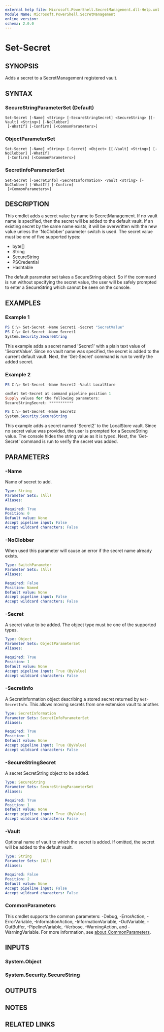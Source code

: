 ```yaml
---
external help file: Microsoft.PowerShell.SecretManagement.dll-Help.xml
Module Name: Microsoft.PowerShell.SecretManagement
online version:
schema: 2.0.0
---
```


# Set-Secret

## SYNOPSIS
Adds a secret to a SecretManagement registered vault.

## SYNTAX

### SecureStringParameterSet (Default)
```
Set-Secret [-Name] <String> [-SecureStringSecret] <SecureString> [[-Vault] <String>] [-NoClobber]
 [-WhatIf] [-Confirm] [<CommonParameters>]
```

### ObjectParameterSet
```
Set-Secret [-Name] <String> [-Secret] <Object> [[-Vault] <String>] [-NoClobber] [-WhatIf]
 [-Confirm] [<CommonParameters>]
```

### SecretInfoParameterSet
```
Set-Secret [-SecretInfo] <SecretInformation> -Vault <string> [-NoClobber] [-WhatIf] [-Confirm]
 [<CommonParameters>]
```

## DESCRIPTION
This cmdlet adds a secret value by name to SecretManagement.
If no vault name is specified, then the secret will be added to the default vault.
If an existing secret by the same name exists, it will be overwritten with the new value unless the 'NoClobber' parameter switch is used.
The secret value must be one of five supported types:

- byte[]
- String
- SecureString
- PSCredential
- Hashtable

The default parameter set takes a SecureString object.
So if the command is run without specifying the secret value, the user will be safely prompted to enter a SecureString which cannot be seen on the console.

## EXAMPLES

### Example 1
```powershell
PS C:\> Set-Secret -Name Secret1 -Secret "SecretValue"
PS C:\> Get-Secret -Name Secret1
System.Security.SecureString
```

This example adds a secret named 'Secret1' with a plain text value of 'SecretValue'.
Since no vault name was specified, the secret is added to the current default vault.
Next, the 'Get-Secret' command is run to verify the added secret.

### Example 2
```powershell
PS C:\> Set-Secret -Name Secret2 -Vault LocalStore

cmdlet Set-Secret at command pipeline position 1
Supply values for the following parameters:
SecureStringSecret: ***********

PS C:\> Get-Secret -Name Secret2
System.Security.SecureString
```

This example adds a secret named 'Secret2' to the LocalStore vault.
Since no secret value was provided, the user is prompted for a SecureString value.
The console hides the string value as it is typed.
Next, the 'Get-Secret' command is run to verify the secret was added.

## PARAMETERS

### -Name
Name of secret to add.

```yaml
Type: String
Parameter Sets: (All)
Aliases:

Required: True
Position: 0
Default value: None
Accept pipeline input: False
Accept wildcard characters: False
```

### -NoClobber
When used this parameter will cause an error if the secret name already exists.

```yaml
Type: SwitchParameter
Parameter Sets: (All)
Aliases:

Required: False
Position: Named
Default value: None
Accept pipeline input: False
Accept wildcard characters: False
```

### -Secret
A secret value to be added.
The object type must be one of the supported types.

```yaml
Type: Object
Parameter Sets: ObjectParameterSet
Aliases:

Required: True
Position: 1
Default value: None
Accept pipeline input: True (ByValue)
Accept wildcard characters: False
```

### -SecretInfo
A SecretInformation object describing a stored secret returned by `Get-SecretInfo`.
This allows moving secrets from one extension vault to another.

```yaml
Type: SecretInformation
Parameter Sets: SecretInfoParameterSet
Aliases:

Required: True
Position: 1
Default value: None
Accept pipeline input: True (ByValue)
Accept wildcard characters: False
```

### -SecureStringSecret
A secret SecretString object to be added.

```yaml
Type: SecureString
Parameter Sets: SecureStringParameterSet
Aliases:

Required: True
Position: 1
Default value: None
Accept pipeline input: True (ByValue)
Accept wildcard characters: False
```

### -Vault
Optional name of vault to which the secret is added.
If omitted, the secret will be added to the default vault.

```yaml
Type: String
Parameter Sets: (All)
Aliases:

Required: False
Position: 2
Default value: None
Accept pipeline input: False
Accept wildcard characters: False
```

### CommonParameters
This cmdlet supports the common parameters: -Debug, -ErrorAction, -ErrorVariable, -InformationAction, -InformationVariable, -OutVariable, -OutBuffer, -PipelineVariable, -Verbose, -WarningAction, and -WarningVariable. For more information, see [about_CommonParameters](http://go.microsoft.com/fwlink/?LinkID=113216).

## INPUTS

### System.Object

### System.Security.SecureString

## OUTPUTS

## NOTES

## RELATED LINKS
